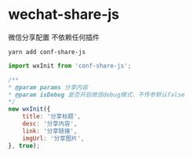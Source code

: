 # wechat-share-js
微信分享配置 不依赖任何插件

`yarn add conf-share-js`


```javascript
import wxInit from 'conf-share-js';

/**
* @param params 分享内容
* @param isDebug 是否开启微信debug模式，不传参默认false
*/
new wxInit({
    title: '分享标题',
    desc: '分享内容',
    link: '分享链接',
    imgUrl: '分享图片',
}, true);
```
